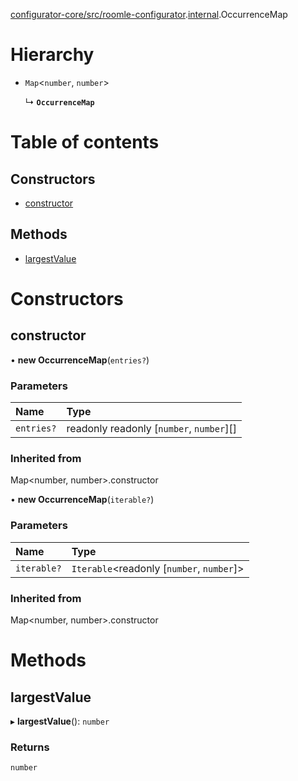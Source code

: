 [configurator-core/src/roomle-configurator](../modules/configurator_core_src_roomle_configurator.md).[internal](../modules/configurator_core_src_roomle_configurator._internal_.md).OccurrenceMap

# Hierarchy

- `Map`<`number`, `number`\>

  ↳ **`OccurrenceMap`**

# Table of contents

## Constructors

- [constructor](configurator_core_src_roomle_configurator._internal_.OccurrenceMap.md#constructor)

## Methods

- [largestValue](configurator_core_src_roomle_configurator._internal_.OccurrenceMap.md#largestvalue)

# Constructors

## constructor

• **new OccurrenceMap**(`entries?`)

### Parameters

| Name | Type |
| :------ | :------ |
| `entries?` | readonly readonly [`number`, `number`][] |

### Inherited from

Map<number, number\>.constructor

• **new OccurrenceMap**(`iterable?`)

### Parameters

| Name | Type |
| :------ | :------ |
| `iterable?` | `Iterable`<readonly [`number`, `number`]\> |

### Inherited from

Map<number, number\>.constructor

# Methods

## largestValue

▸ **largestValue**(): `number`

### Returns

`number`
